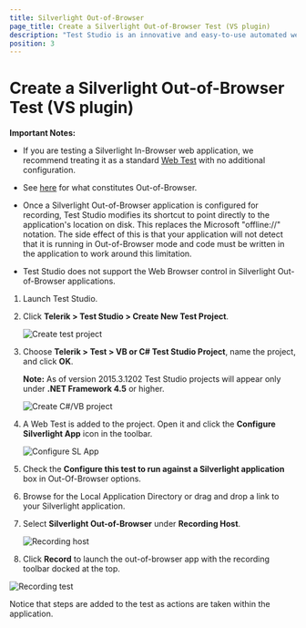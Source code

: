 ```yaml
---
title: Silverlight Out-of-Browser
page_title: Create a Silverlight Out-of-Browser Test (VS plugin)
description: "Test Studio is an innovative and easy-to-use automated web, WPF and load testing solution. Test Studio tests support essential technologies like ASP.NET AJAX, Silverlight, PHP and MVC. HTML5, Testing framework, functional testing, performance testing, load testing, exploratory testing, manual testing."
position: 3
---
```

# Create a Silverlight Out-of-Browser Test (VS plugin) #

__Important Notes:__


* If you are testing a Silverlight In-Browser web application, we recommend treating it as a standard <a href="web-test" target="_blank">Web Test</a> with no additional configuration.

* See <a href="http://msdn.microsoft.com/en-us/library/dd550721(v=vs.95).aspx" target="_blank">here</a> for what constitutes Out-of-Browser.

* Once a Silverlight Out-of-Browser application is configured for recording, Test Studio modifies its shortcut to point directly to the application's location on disk. This replaces the Microsoft "offline://" notation. The side effect of this is that your application will not detect that it is running in Out-of-Browser mode and code must be written in the application to work around this limitation.

* Test Studio does not support the Web Browser control in Silverlight Out-of-Browser applications.

1. Launch Test Studio.
2. Click __Telerik > Test Studio > Create New Test Project__.

	![Create test project][1]

3. Choose __Telerik > Test > VB or C# Test Studio Project__, name the project, and click __OK__.<br> 

	**Note:** As of version 2015.3.1202 Test Studio projects will appear only under **.NET Framework 4.5** or higher.

	![Create C#/VB project][2]


4. A Web Test is added to the project. Open it and click the __Configure Silverlight App__ icon in the toolbar.

	![Configure SL App][3]

5. Check the __Configure this test to run against a Silverlight application__ box in Out-Of-Browser options.
6. Browse for the Local Application Directory or drag and drop a link to your Silverlight application.
7. Select __Silverlight Out-of-Browser__ under __Recording Host__.

	![Recording host][4]

8. Click __Record__ to launch the out-of-browser app with the recording toolbar docked at the top.

![Recording test][5]

Notice that steps are added to the test as actions are taken within the application.

[1]: /img/getting-started/create-test-vsplugin/silverlight-out-of-browser/fig1.png
[2]: /img/getting-started/create-test-vsplugin/silverlight-out-of-browser/fig2.png
[3]: /img/getting-started/create-test-vsplugin/silverlight-out-of-browser/fig3.png
[4]: /img/getting-started/create-test-vsplugin/silverlight-out-of-browser/fig4.png
[5]: /img/getting-started/create-test-vsplugin/silverlight-out-of-browser/fig5.png

